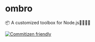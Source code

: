 # ombro

📦 A customized toolbox for Node.js🔧🔨🔩💡

[![Commitizen friendly](https://img.shields.io/badge/commitizen-friendly-brightgreen.svg)](http://commitizen.github.io/cz-cli/)
